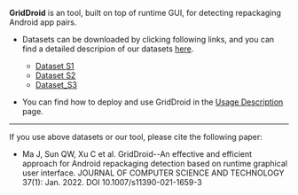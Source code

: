 **GridDroid** is an tool, built on top of runtime GUI, for detecting repackaging Android app pairs.

+ Datasets can be downloaded by clicking following links, and you can find a detailed descripion of our datasets [here](GridDroid-Datasets.pdf). 
  + [Dataset S1](https://drive.google.com/file/d/1QMOKupJsmZmwl8XIx8STavQt8hqSuWDF/view?usp=sharing)
  + [Dataset S2](https://drive.google.com/file/d/1GHrIEloIhtHydX4_3QofL1hTMIR3YttR/view?usp=sharing)
  + [Dataset_S3](https://drive.google.com/file/d/1bEoumggrvsGOXwavU3M2pCLXZO0JrspR/view?usp=sharing)

+ You can find how to deploy and use GridDroid in the [Usage Description](usage.md) page.

---

If you use above datasets or our tool, please cite the following paper:

+ Ma J, Sun QW, Xu C et al. GridDroid--An effective and efficient approach for Android repackaging detection based on runtime graphical user interface. JOURNAL OF COMPUTER SCIENCE AND TECHNOLOGY 37(1): Jan. 2022. DOI 10.1007/s11390-021-1659-3

